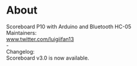 # About
Scoreboard P10 with Arduino and Bluetooth HC-05<br/>
Maintainers:<br/>www.twitter.com/luigiifan13
<br>-
<br>Changelog:
<br>Scoreboard v3.0 is now available.
